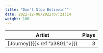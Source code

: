 ```yaml
---
title: "Don't Stop Believin'"
date: 2022-12-08/2022T07:21:14
weight: 100
---
```




 Artist | Plays 
----- | -----:
[Journey]({{< ref "a3801">}}) | 3
